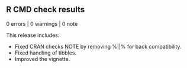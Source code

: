 ## R CMD check results

0 errors | 0 warnings | 0 note

This release includes:
* Fixed CRAN checks NOTE by removing %||% for back compatibility.
* Fixed handling of tibbles.
* Improved the vignette.